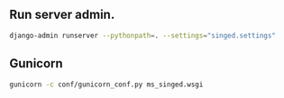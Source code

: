 ## Run server admin.

```bash
django-admin runserver --pythonpath=. --settings="singed.settings"
```

## Gunicorn

```bash
gunicorn -c conf/gunicorn_conf.py ms_singed.wsgi
```
